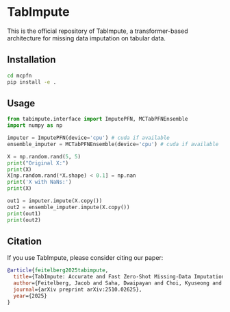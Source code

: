# TabImpute

This is the official repository of TabImpute, a transformer-based architecture for missing data imputation on tabular data.

## Installation

```bash
cd mcpfn
pip install -e .
```

## Usage

```python
from tabimpute.interface import ImputePFN, MCTabPFNEnsemble
import numpy as np

imputer = ImputePFN(device='cpu') # cuda if available
ensemble_imputer = MCTabPFNEnsemble(device='cpu') # cuda if available

X = np.random.rand(5, 5)
print("Original X:")
print(X)
X[np.random.rand(*X.shape) < 0.1] = np.nan
print('X with NaNs:')
print(X)

out1 = imputer.impute(X.copy())
out2 = ensemble_imputer.impute(X.copy())
print(out1)
print(out2)
```

## Citation

If you use TabImpute, please consider citing our paper:

```bibtex
@article{feitelberg2025tabimpute,
  title={TabImpute: Accurate and Fast Zero-Shot Missing-Data Imputation with a Pre-Trained Transformer},
  author={Feitelberg, Jacob and Saha, Dwaipayan and Choi, Kyuseong and Ahmad, Zaid and Agarwal, Anish and Dwivedi, Raaz},
  journal={arXiv preprint arXiv:2510.02625},
  year={2025}
}
```